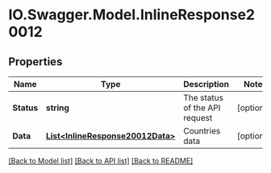 # IO.Swagger.Model.InlineResponse20012
## Properties

Name | Type | Description | Notes
------------ | ------------- | ------------- | -------------
**Status** | **string** | The status of the API request | [optional] 
**Data** | [**List&lt;InlineResponse20012Data&gt;**](InlineResponse20012Data.md) | Countries data | [optional] 

[[Back to Model list]](../README.md#documentation-for-models) [[Back to API list]](../README.md#documentation-for-api-endpoints) [[Back to README]](../README.md)

